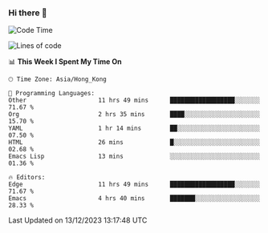 ### Hi there 👋

<!--
**nicehiro/nicehiro** is a ✨ _special_ ✨ repository because its `README.md` (this file) appears on your GitHub profile.

Here are some ideas to get you started:

- 🔭 I’m currently working on ...
- 🌱 I’m currently learning ...
- 👯 I’m looking to collaborate on ...
- 🤔 I’m looking for help with ...
- 💬 Ask me about ...
- 📫 How to reach me: ...
- 😄 Pronouns: ...
- ⚡ Fun fact: ...
-->

<!--START_SECTION:waka-->
![Code Time](http://img.shields.io/badge/Code%20Time-146%20hrs%2035%20mins-blue)

![Lines of code](https://img.shields.io/badge/From%20Hello%20World%20I%27ve%20Written-2.6%20million%20lines%20of%20code-blue)

📊 **This Week I Spent My Time On** 

```text
🕑︎ Time Zone: Asia/Hong_Kong

💬 Programming Languages: 
Other                    11 hrs 49 mins      ██████████████████░░░░░░░   71.67 % 
Org                      2 hrs 35 mins       ████░░░░░░░░░░░░░░░░░░░░░   15.70 % 
YAML                     1 hr 14 mins        ██░░░░░░░░░░░░░░░░░░░░░░░   07.50 % 
HTML                     26 mins             █░░░░░░░░░░░░░░░░░░░░░░░░   02.68 % 
Emacs Lisp               13 mins             ░░░░░░░░░░░░░░░░░░░░░░░░░   01.36 % 

🔥 Editors: 
Edge                     11 hrs 49 mins      ██████████████████░░░░░░░   71.67 % 
Emacs                    4 hrs 40 mins       ███████░░░░░░░░░░░░░░░░░░   28.33 % 
```


 Last Updated on 13/12/2023 13:17:48 UTC
<!--END_SECTION:waka-->
